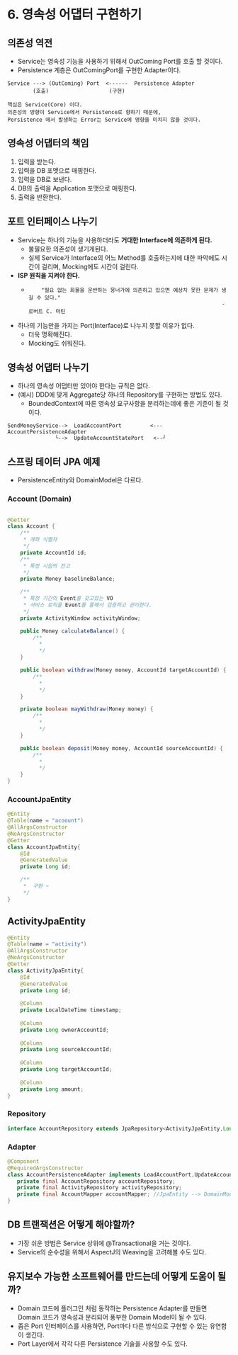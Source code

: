 # 6. 영속성 어댑터 구현하기

## 의존성 역전
- Service는 영속성 기능을 사용하기 위해서 OutComing Port를 호출 할 것이다.
- Persistence 계층은 OutComingPort를 구현한 Adapter이다.

```text
Service ---> (OutComing) Port  <------  Persistence Adapter
        (호출)                   (구현)

핵심은 Service(Core) 이다.
의존성의 방향이 Service에서 Persistence로 향하기 때문에,
Persistence 에서 발생하는 Error는 Service에 영향을 미치지 않을 것이다.
```

## 영속성 어댑터의 책임
1. 입력을 받는다.
2. 입력을 DB 포멧으로 매핑한다.
3. 입력을 DB로 보낸다.
4. DB의 출력을 Application 포맷으로 매핑한다.
5. 출력을 반환한다.

## 포트 인터페이스 나누기
- Service는 하나의 기능을 사용하더라도 **거대한 Interface에 의존하게 된다.**
  - 불필요한 의존성이 생기게된다.
  - 실제 Service가 Interface의 어느 Method를 호출하는지에 대한 파악에도 시간이 걸리며, Mocking에도 시간이 걸린다.
- **ISP 원칙을 지켜야 한다.**
  - ```text
        "필요 없는 화물을 운반하는 뭉너가에 의존하고 있으면 예상치 못한 문제가 생길 수 있다."
                                                                 - 로버트 C. 마틴
    ```
- 하나의 기능만을 가지는 Port(Interface)로 나누지 못할 이유가 없다.
  - 더욱 명확해진다.
  - Mocking도 쉬워진다.

## 영속성 어댑터 나누기
- 하나의 영속성 어댑터만 있어야 한다는 규칙은 없다.
- (예시) DDD에 맞게 Aggregate당 하나의 Repository를 구현하는 방법도 있다.
  - BoundedContext에 따른 영속성 요구사항을 분리하는데에 좋은 기준이 될 것이다.

```text
SendMoneyService-->  LoadAccountPort         <---AccountPersistenceAdapter
               └-->  UpdateAccountStatePort   <--┘
```

## 스프링 데이터 JPA 예제
- PersistenceEntity와  DomainModel은 다르다.
### Account (Domain)
```java

@Getter
class Account {
    /**
     * 계좌 식별자
     */
    private AccountId id;
    /**
     * 특정 시점의 잔고
     */
    private Money baselineBalance;

    /**
     * 특정 기간의 Event를 갖고있는 VO
     * 서비스 로직을 Event를 통해서 검증하고 관리한다.
     */
    private ActivityWindow activityWindow;

    public Money calculateBalance() {
        /**
          *
          */
    }

    public boolean withdraw(Money money, AccountId targetAccountId) {
        /**
          *
          */
    }

    private boolean mayWithdraw(Money money) {
        /**
          *
          */
    }

    public boolean deposit(Money money, AccountId sourceAccountId) {
        /**
          *
          */
    }
}
```
### AccountJpaEntity
```java
@Entity
@Table(name = "acoount")
@AllArgsConstructor
@NoArgsConstructor
@Getter
class AccountJpaEntity{
    @Id
    @GeneratedValue
    private Long id;

    /**
     *  구현 ~
     */
}
```

## ActivityJpaEntity
```java
@Entity
@Table(name = "activity")
@AllArgsConstructor
@NoArgsConstructor
@Getter
class ActivityJpaEntity{
    @Id
    @GeneratedValue
    private Long id;
    
    @Column
    private LocalDateTime timestamp;
    
    @Column
    private Long ownerAccountId;
    
    @Column
    private Long sourceAccountId;
    
    @Column 
    private Long targetAccountId;
    
    @Column
    private Long amount;
}
```

### Repository
```java
interface AccountRepository extends JpaRepository<ActivityJpaEntity,Long>
```

### Adapter
```java
@Component
@RequiredArgsConstructor
class AccountPersistenceAdapter implements LoadAccountPort,UpdateAccountStatePort{
   private final AccountRepository accountRepository;
   private final ActivityRepository activityRepository;
   private final AccountMapper accountMapper; //JpaEntity --> DomainModel
}
```

## DB 트랜잭션은 어떻게 해야할까?
- 가장 쉬운 방법은 Service 상위에 @Transactional을 거는 것이다.
- Service의 순수성을 위해서 AspectJ의 Weaving을 고려해볼 수도 있다.

## 유지보수 가능한 소프트웨어를 만드는데 어떻게 도움이 될까?
- Domain 코드에 플러그인 처럼 동작하는 Persistence Adapter를 만들면 Domain 코드가 영속성과 분리되어
  풍부한 Domain Model이 될 수 있다.
- 좁은 Port 인터페이스를 사용하면, Port마다 다른 방식으로 구현할 수 있는 유연함이 생긴다.
- Port Layer에서 각각 다른 Persistence 기술을 사용할 수도 있다.